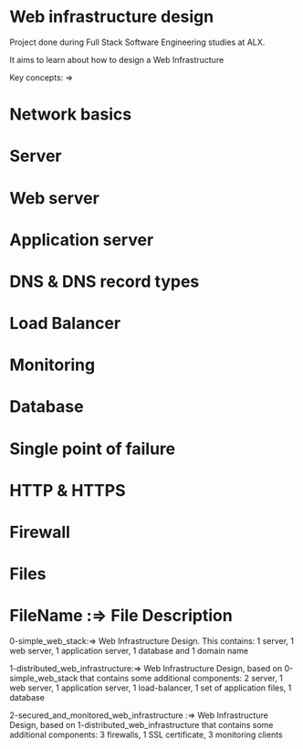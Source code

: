 Web infrastructure design
=========================

Project done during Full Stack Software Engineering studies at ALX.

It aims to learn about how to design a Web Infrastructure

Key concepts: =>


# Network basics
# Server
# Web server
# Application server
# DNS & DNS record types
# Load Balancer
# Monitoring
# Database
# Single point of failure
# HTTP & HTTPS
# Firewall

Files
=====

FileName :=>  File Description
==============================

0-simple_web_stack:=>  Web Infrastructure Design. This contains: 1 server, 1 web server, 1 application server, 1 database and 1 domain name

1-distributed_web_infrastructure:=>  Web Infrastructure Design, based on 0-simple_web_stack that contains some additional components: 2 server, 1 web server, 1 application server, 1 load-balancer, 1 set of application files, 1 database

2-secured_and_monitored_web_infrastructure :=> Web Infrastructure Design, based on 1-distributed_web_infrastructure that contains some additional components: 3 firewalls, 1 SSL certificate, 3 monitoring clients

